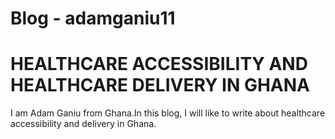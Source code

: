 # Blog - adamganiu11

# HEALTHCARE ACCESSIBILITY AND HEALTHCARE DELIVERY IN GHANA

I am Adam Ganiu from Ghana.In this blog, I will like to write about healthcare accessibility and delivery in Ghana.
